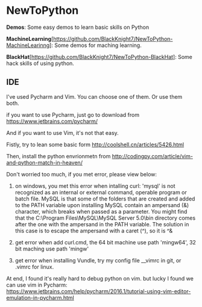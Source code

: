 # NewToPython

**Demos**: Some easy demos to learn basic skills on Python

**MachineLearning**[https://github.com/BlackKnight7/NewToPython-MachineLearinng]: Some demos for maching learning. 

**BlackHat**[https://github.com/BlackKnight7/NewToPython-BlackHat]: Some hack skills of using python.

## IDE
I've used Pycharm and Vim. You can choose one of them. Or use them both.

if you want to use Pycharm, just go to download from https://www.jetbrains.com/pycharm/ 

And if you want to use Vim, it's not that easy.

Fistly, try to lean some basic form http://coolshell.cn/articles/5426.html

Then, install the python envrionmetn from http://codingpy.com/article/vim-and-python-match-in-heaven/

Don't worried too much, if you met error, please view below:

1. on windows, you met this error when intalling curl: 'mysql' is not recognized as an internal or external command, operable program or batch file. MySQL is that some of the folders that are created and added to the PATH variable upon installing MySQL contain an ampersand (&) character, which breaks when passed as a parameter.
You might find that the C:\Program Files\MySQL\MySQL Server 5.0\bin directory comes after the one with the ampersand in the PATH variable.
The solution in this case is to escape the ampersand with a caret (^), so it is ^&

2. get error when add curl.cmd, the 64 bit machine use path 'mingw64', 32 bit maching use path 'mingw'

3. get error when installing Vundle, try my config file __vimrc in git, or .vimrc for linux.

At end, I found it's really hard to debug python on vim. but lucky I found we can use vim in Pycharm:
https://www.jetbrains.com/help/pycharm/2016.1/tutorial-using-vim-editor-emulation-in-pycharm.html
